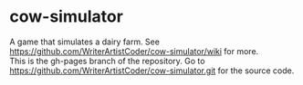 # cow-simulator
A game that simulates a dairy farm. See https://github.com/WriterArtistCoder/cow-simulator/wiki for more.  
This is the gh-pages branch of the repository. Go to https://github.com/WriterArtistCoder/cow-simulator.git for the source code.  